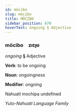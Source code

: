 ```yaml
---
id: möcibo
slug: möcibo
title: MÖCİBO
sidebar_position: 670
hoverText: ongoing § Adjective
---
```


### möcibo&emsp;<span kind="abugida">ƶıꞇɟʋ</span>

*ongoing* **§** Adjective

**Verb**: to be ongoing

**Noun**: ongoingness

**Modifier**: ongoing

Nahuatl mochipa undefined

*Yuto-Nahuatl Language Family*